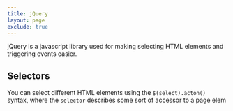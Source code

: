```yaml
---
title: jQuery
layout: page
exclude: true
---
```

jQuery is a javascript library used for making selecting HTML elements and triggering events easier.

## Selectors

You can select different HTML elements using the `$(select).acton()` syntax, where the `selector` describes some sort of accessor to a page elem
<!--stackedit_data:
eyJoaXN0b3J5IjpbMjcxOTQyOTAyLDExNTc3NDM0MzRdfQ==
-->